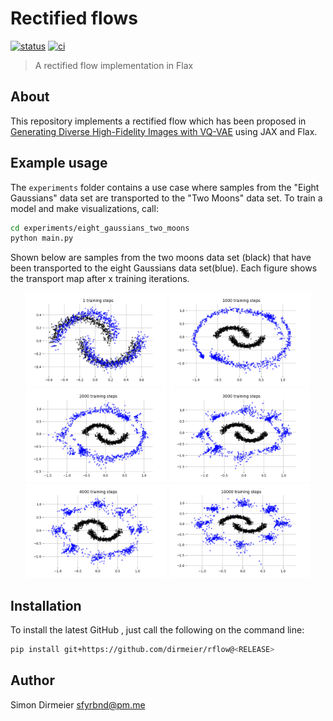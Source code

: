 # Rectified flows

[![status](http://www.repostatus.org/badges/latest/concept.svg)](http://www.repostatus.org/#concept)
[![ci](https://github.com/dirmeier/rflow/actions/workflows/ci.yaml/badge.svg)](https://github.com/dirmeier/rflow/actions/workflows/ci.yaml)

> A rectified flow implementation in Flax

## About


This repository implements a rectified flow
which has been proposed in [Generating Diverse High-Fidelity Images with VQ-VAE](https://arxiv.org/abs/1906.00446)
using JAX and Flax.

## Example usage

The `experiments` folder contains a use case where samples from the "Eight Gaussians" data set are transported
to the "Two Moons" data set. To train a model and make visualizations, call:

```bash
cd experiments/eight_gaussians_two_moons
python main.py
```

Shown below are samples from the two moons data set (black) that have been transported
to the eight Gaussians data set(blue). Each figure shows the transport
map after x training iterations.

<div align="center">
  <img src="experiments/eight_gaussians_two_moons/figures/samples-1.png" height="150">
    <img src="experiments/eight_gaussians_two_moons/figures/samples-1000.png" height="150">
<img src="experiments/eight_gaussians_two_moons/figures/samples-2000.png" height="150">
    <img src="experiments/eight_gaussians_two_moons/figures/samples-3000.png" height="150">
<img src="experiments/eight_gaussians_two_moons/figures/samples-4000.png" height="150">
    <img src="experiments/eight_gaussians_two_moons/figures/samples-10000.png" height="150">
</div>


## Installation

To install the latest GitHub <RELEASE>, just call the following on the
command line:

```bash
pip install git+https://github.com/dirmeier/rflow@<RELEASE>
```

## Author

Simon Dirmeier <a href="mailto:sfyrbnd@pm.me">sfyrbnd@pm.me</a>
